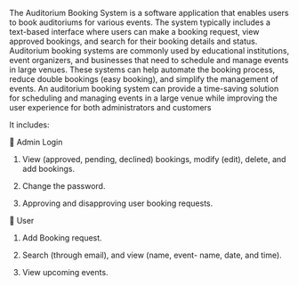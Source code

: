 The Auditorium Booking System is a software application that enables users to book auditoriums for various events. The system typically includes a text-based interface where users can make a booking request, view approved bookings, and search for their booking details and status. Auditorium booking systems are commonly used by educational institutions, event organizers, and businesses that need to schedule and manage events in large venues. These systems can help automate the booking process, reduce double bookings (easy booking), and simplify the management of events. An auditorium booking system can provide a time-saving solution for scheduling and managing events in a large venue while improving the user experience for both administrators and customers

It includes:

 Admin Login

1. View (approved, pending, declined) bookings, modify (edit), delete, and add bookings.

2. Change the password.

3. Approving and disapproving user booking requests.


 User

1. Add Booking request.

2. Search (through email), and view (name, event- name, date, and time).

3. View upcoming events.
